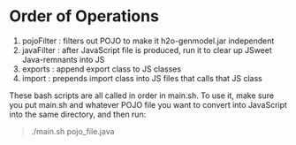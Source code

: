 # Order of Operations
1. pojoFilter   : filters out POJO to make it h2o-genmodel.jar independent </br>
2. javaFilter	: after JavaScript file is produced, run it to clear up JSweet Java-remnants into JS </br>
3. exports	: append export class to JS classes </br>
4. import	: prepends import class into JS files that calls that JS class </br>

These bash scripts are all called in order in main.sh. To use it, make sure you put main.sh and whatever POJO file you want to convert into JavaScript into the same directory, and then run: </br>
> ./main.sh pojo_file.java
 
